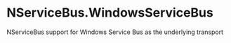 NServiceBus.WindowsServiceBus
=============================

NServiceBus support for Windows Service Bus as the underlying transport
